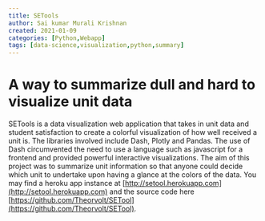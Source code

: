 ```yaml
---
title: SETools
author: Sai kumar Murali Krishnan
created: 2021-01-09
categories: [Python,Webapp]
tags: [data-science,visualization,python,summary]
---
```


# A way to summarize dull and hard to visualize unit data

SETools is a data visualization web application that takes in unit data and student satisfaction to create a colorful visualization of how well received a unit is. The libraries involved include Dash, Plotly and Pandas. The use of Dash circumvented the need to use a language such as javascript for a frontend and provided powerful interactive visualizations. The aim of this project was to summarize unit information so that anyone could decide which unit to undertake upon having a glance at the colors of the data. You may find a heroku app instance at [http://setool.herokuapp.com](http://setool.herokuapp.com) and the source code here [https://github.com/Theorvolt/SETool](https://github.com/Theorvolt/SETool).

